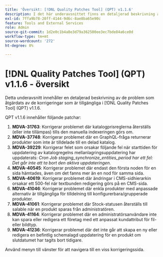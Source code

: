 ```yaml
---
title: 'Översikt: [!DNL Quality Patches Tool] (QPT) v1.1.6'
description: I det här underavsnittet finns en detaljerad beskrivning av de problem som åtgärdats av de korrigeringar som finns i  [!DNL Quality Patches Tool] (QPT) v1.1.6.
exl-id: 7ffa9b78-20ff-4144-9d6c-8ae8ba65e90c
feature: Tools and External Services
role: Admin
source-git-commit: 1d2e0c1b4a8e3d79a362500ee3ec7bde84a6ce0d
workflow-type: tm+mt
source-wordcount: '272'
ht-degree: 0%

---
```


# [!DNL Quality Patches Tool] (QPT) v1.1.6 - översikt

Detta underavsnitt innehåller en detaljerad beskrivning av de problem som åtgärdats av de korrigeringar som är tillgängliga i [!DNL Quality Patches Tool] (QPT) v1.1.6.

QPT v1.1.6 innehåller följande patchar:

1. **MDVA-31763**: Korrigerar problemet där katalogprisreglerna återställs (eller inte tillämpas) tills den manuella indexeringen görs om.
1. **MDVA-37748**: Korrigerar problemet där en GraphQL-fråga returnerar produkter som inte är tilldelade till en delad katalog.
1. **MDVA-39229**: Korrigerar felet som orsakar följande fel när starttiden för uppdatering av katalogregelns mellanlagringsuppdatering har uppdaterats: *Cron Job staging_synchronize_entities_period har ett fel: Det går inte att ta bort den aktiva uppdateringen.*
1. **MDVA-40545**: Korrigerar problemet där endast den första noden för en sida hämtades, även om det fanns mer än en nod för samma sida.
1. **MDVA-40619**: Korrigerar problemet där ändringar i CMS-sidhierarkin orsakar ett 500-fel när textbunden redigering görs på en CMS-sida.
1. **MDVA-41046**: Korrigerar problemet där enkla produkter med anpassade alternativ är tillgängliga för tilldelning till konfigurerbara/grupperade produkter.
1. **MDVA-41061**: Korrigerar problemet där Stock-statusen återställs till salable när en produkt sparas från administratören.
1. **MDVA-41164**: Korrigerar problemet där en administratörsanvändare inte kan spara eller redigera ett företag med ett anpassat kundattribut för fil- eller bildtyp.
1. **MDVA-41236**: Korrigerar problemet där det inte går att skapa en ny eller redigera en befintlig schemalagd uppdatering för en produkt om slutdatumet har tagits bort tidigare.

Använd menyn till vänster för att navigera till en viss korrigeringssida.
